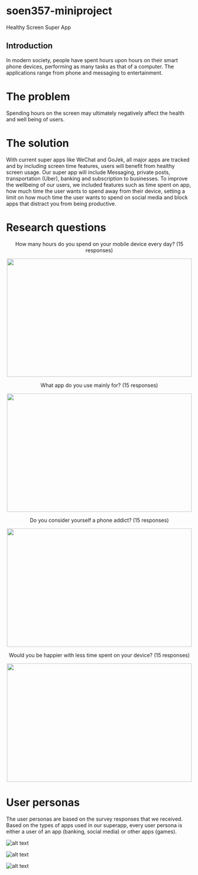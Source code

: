# soen357-miniproject
Healthy Screen Super App



## Introduction

In modern society, people have spent hours upon hours on their smart phone devices, performing as many tasks as that of a computer. The applications range from phone and messaging to entertainment. 



# The problem

Spending hours on the screen may ultimately negatively affect the health and well being of users. 



# The solution 
With current super apps like WeChat and GoJek, all major apps are tracked and by including screen time features, users will benefit from healthy screen usage. Our super app will include
Messaging, private posts, transportation (Uber), banking and subscription to businesses. To improve the wellbeing of our users, we included features such as time spent on app, how much time the user wants to spend away from their device, setting a limit on how much time the user wants to spend on social media and block apps that distract you from being productive.




# Research questions

<p align="center"> How many hours do you spend on your mobile device every day? (15 responses) </p>

<p align="center">
  <img width="500" height="320" src="https://github.com/yordanevro/soen357-miniproject/blob/main/images/bargraph.png?raw=true">
</p>



<p align="center"> What app do you use mainly for? (15 responses) </p>

<p align="center">
  <img width="500" height="320" src="https://github.com/yordanevro/soen357-miniproject/blob/main/images/appusage.png?raw=true">
</p>



<p align="center"> Do you consider yourself a phone addict? (15 responses) </p>

<p align="center">
  <img width="500" height="320" src="https://github.com/yordanevro/soen357-miniproject/blob/main/images/phoneaddict.png?raw=true">
</p>
 


<p align="center"> Would you be happier with less time spent on your device? (15 responses) </p>

<p align="center">
  <img width="500" height="320" src="https://github.com/yordanevro/soen357-miniproject/blob/main/images/lesstime.png?raw=true">
</p>

 



# User personas

The user personas are based on the survey responses that we received. Based on the types of apps used in our superapp, every user persona is either a user of an app (banking, social media) or other apps (games).

![alt text](https://github.com/yordanevro/soen357-miniproject/blob/main/images/jamespersona.png?raw=true)
 
 
 ![alt text](https://github.com/yordanevro/soen357-miniproject/blob/main/images/clairepersona.png?raw=true)
  
 ![alt text](https://github.com/yordanevro/soen357-miniproject/blob/main/images/timpersona.png?raw=true)
 

 


